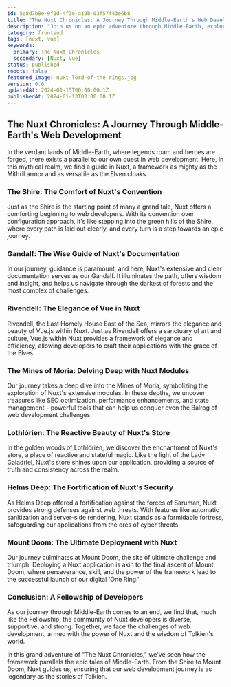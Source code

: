 ```yaml
---
id: 5e8d7b8e-9f1d-4f3e-a19b-03f57f43e6b8
title: "The Nuxt Chronicles: A Journey Through Middle-Earth's Web Development"
description: "Join us on an epic adventure through Middle-Earth, exploring how each feature of Nuxt aligns with characters and places from Tolkien's world. Discover how the power and versatility of Nuxt can guide you on your web development quest."
category: frontend
tags: [nuxt, vue]
keywords: 
  primary: The Nuxt Chronicles
  secondary: [Nuxt, Vue]
status: published
robots: false
featured_image: nuxt-lord-of-the-rings.jpg
version: 0.6
updatedAt: 2024-01-15T00:00:00.1Z
publishedAt: 2024-01-13T00:00:00.1Z
---
```


## The Nuxt Chronicles: A Journey Through Middle-Earth's Web Development

In the verdant lands of Middle-Earth, where legends roam and heroes are forged, there exists a parallel to our own quest in web development. Here, in this mythical realm, we find a guide in Nuxt, a framework as mighty as the Mithril armor and as versatile as the Elven cloaks.

### The Shire: The Comfort of Nuxt's Convention

Just as the Shire is the starting point of many a grand tale, Nuxt offers a comforting beginning to web developers. With its convention over configuration approach, it's like stepping into the green hills of the Shire, where every path is laid out clearly, and every turn is a step towards an epic journey.

### Gandalf: The Wise Guide of Nuxt's Documentation

In our journey, guidance is paramount, and here, Nuxt's extensive and clear documentation serves as our Gandalf. It illuminates the path, offers wisdom and insight, and helps us navigate through the darkest of forests and the most complex of challenges.

### Rivendell: The Elegance of Vue in Nuxt

Rivendell, the Last Homely House East of the Sea, mirrors the elegance and beauty of Vue.js within Nuxt. Just as Rivendell offers a sanctuary of art and culture, Vue.js within Nuxt provides a framework of elegance and efficiency, allowing developers to craft their applications with the grace of the Elves.

### The Mines of Moria: Delving Deep with Nuxt Modules

Our journey takes a deep dive into the Mines of Moria, symbolizing the exploration of Nuxt's extensive modules. In these depths, we uncover treasures like SEO optimization, performance enhancements, and state management – powerful tools that can help us conquer even the Balrog of web development challenges.

### Lothlórien: The Reactive Beauty of Nuxt's Store

In the golden woods of Lothlórien, we discover the enchantment of Nuxt's store, a place of reactive and stateful magic. Like the light of the Lady Galadriel, Nuxt's store shines upon our application, providing a source of truth and consistency across the realm.

### Helms Deep: The Fortification of Nuxt's Security

As Helms Deep offered a fortification against the forces of Saruman, Nuxt provides strong defenses against web threats. With features like automatic sanitization and server-side rendering, Nuxt stands as a formidable fortress, safeguarding our applications from the orcs of cyber threats.

### Mount Doom: The Ultimate Deployment with Nuxt

Our journey culminates at Mount Doom, the site of ultimate challenge and triumph. Deploying a Nuxt application is akin to the final ascent of Mount Doom, where perseverance, skill, and the power of the framework lead to the successful launch of our digital 'One Ring.'

### Conclusion: A Fellowship of Developers

As our journey through Middle-Earth comes to an end, we find that, much like the Fellowship, the community of Nuxt developers is diverse, supportive, and strong. Together, we face the challenges of web development, armed with the power of Nuxt and the wisdom of Tolkien's world.

In this grand adventure of "The Nuxt Chronicles," we've seen how the framework parallels the epic tales of Middle-Earth. From the Shire to Mount Doom, Nuxt guides us, ensuring that our web development journey is as legendary as the stories of Tolkien.